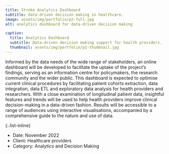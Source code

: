```yaml
---
title: Stroke Analytics Dashboard
subtitle: data-driven decision making in healthcare.
image: assets/img/portfolio/p2-full.jpg
alt: analytics dashboard for data-driven decision making

caption:
  title: Analytics Dashboard
  subtitle: Data-driven decision making support for health providers.
  thumbnail: assets/img/portfolio/p2-thumbnail.jpg
---
```


Informed by the data needs of the wide range of stakeholders, an online dashboard will be developed to facilitate the uptake of the 
project’s findings, serving as an information centre for policymakers, the research community and the wider public.
This dashboard is expected to optimise current clinical procedures by facilitating patient cohorts extraction, data integration, data ETL and exploratory data analysis for health providers and researchers.
With a close examination of longitudinal patient data, insightful features and trends will be used to help health providers improve clinical decision-making in a data-driven fashion.
Results will be accessible to a range of audiences using interactive visualisations, accompanied by a comprehensive guide to the nature and use of data.




{:.list-inline}
- Date: November 2022
- Client: Healthcare providers
- Category: Analytics and Decision Making

